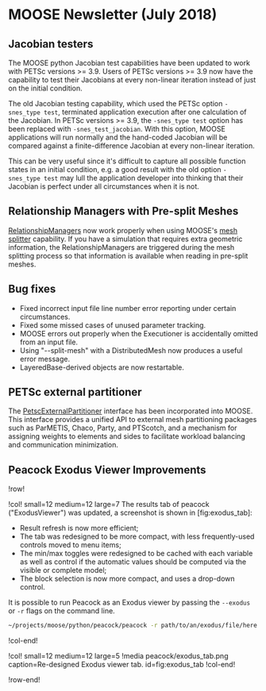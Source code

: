 # MOOSE Newsletter (July 2018)

## Jacobian testers

The MOOSE python Jacobian test capabilities have been updated to work
with PETSc versions >= 3.9. Users of PETSc versions >= 3.9 now have
the capability to test their Jacobians at every non-linear iteration
instead of just on the initial condition.

The old Jacobian testing capability, which used the PETSc option
`-snes_type test`, terminated application execution after one
calculation of the Jacobian. In PETSc versions >= 3.9, the `-snes_type
test` option has been replaced with `-snes_test_jacobian`. With this
option, MOOSE applications will run normally and the hand-coded
Jacobian will be compared against a finite-difference Jacobian at
every non-linear iteration.

This can be very useful since it's difficult to capture all possible
function states in an initial condition, e.g. a good result with the
old option `-snes_type test` may lull the application developer into
thinking that their Jacobian is perfect under all circumstances when
it is not.

## Relationship Managers with Pre-split Meshes

[RelationshipManagers](relationship_managers.md) now work properly when using MOOSE's
[mesh splitter](framework:splitting.md) capability. If you have a simulation that requires extra geometric
information, the RelationshipManagers are triggered during the mesh splitting process so that
information is available when reading in pre-split meshes.

## Bug fixes

- Fixed incorrect input file line number error reporting under certain circumstances.
- Fixed some missed cases of unused parameter tracking.
- MOOSE errors out properly when the Executioner is accidentally omitted from an input file.
- Using "--split-mesh" with a DistributedMesh now produces a useful error message.
- LayeredBase-derived objects are now restartable.

## PETSc external partitioner

The [PetscExternalPartitioner](framework:PetscExternalPartitioner.md) interface
has been incorporated into MOOSE. This interface provides a unified
API to external mesh partitioning packages such as ParMETIS, Chaco,
Party, and PTScotch, and a mechanism for assigning weights to elements
and sides to facilitate workload balancing and communication minimization.

## Peacock Exodus Viewer Improvements

!row!

!col! small=12 medium=12 large=7
The results tab of peacock ("ExodusViewer") was updated, a screenshot is shown in [fig:exodus_tab]:

- Result refresh is now more efficient;
- The tab was redesigned to be more compact, with less frequently-used controls moved to menu items;
- The min/max toggles were redesigned to be cached with each variable as well as control if the
  automatic values should be computed via the visible or complete model;
- The block selection is now more compact, and uses a drop-down control.

It is possible to run Peacock as an Exodus viewer by passing the `--exodus` or `-r` flags
on the command line.

```bash
~/projects/moose/python/peacock/peacock -r path/to/an/exodus/file/here.e
```
!col-end!

!col! small=12 medium=12 large=5
!media peacock/exodus_tab.png caption=Re-designed Exodus viewer tab. id=fig:exodus_tab
!col-end!

!row-end!
